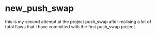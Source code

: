 # new_push_swap
this is my second attempt at the project push_swap after realising a lot of fatal flaws that i have committed with the first push_swap project.
